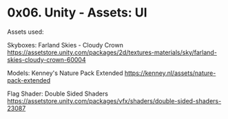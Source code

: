 # 0x06. Unity - Assets: UI

Assets used:

Skyboxes: Farland Skies - Cloudy Crown
https://assetstore.unity.com/packages/2d/textures-materials/sky/farland-skies-cloudy-crown-60004

Models: Kenney's Nature Pack Extended
https://kenney.nl/assets/nature-pack-extended

Flag Shader: Double Sided Shaders
https://assetstore.unity.com/packages/vfx/shaders/double-sided-shaders-23087